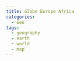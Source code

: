 ```yaml
---
title: Globe Europe Africa
categories:
  - Geo
tags:
  - geography
  - earth
  - world
  - map
---
```

